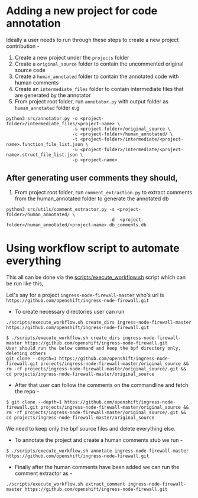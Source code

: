 # Adding a new project for code annotation

Ideally a user needs to run through these steps to create a new project contribution - 

1. Create a new project under the `projects` folder
2. Create a `original_source` folder to contain the uncommented original source code
3. Create a `human_annotated` folder to contain the annotated code with human comments
4. Create an `intermediate_files` folder to contain intermediate files that are generated by the annotator
5. From project root folder, run `annotator.py` with output folder as `human_annotated` folder
e.g
```
python3 src/annotator.py -o <project-folder>/intermediate_files/<project-name> \
                         -s <project-folder>/original_source \
                         -c <project-folder>/human_annotated/ \
                         -t <project-folder>/intermediate/<project-name>.function_file_list.json \
                         -u <project-folder>/intermediate/<project-name>.struct_file_list.json \
                         -p <project-name>
```

## After generating user comments they should,

1. From project root folder, run `comment_extraction.py` to extract comments from the human_annotated folder to generate the annotated db

```
python3 src/utils/comment_extractor.py -s <project-folder>/human_annotated/ \
                                       -d  <project-folder>/human_annotated/<project-name>.db_comments.db
```

# Using workflow script to automate everything

This all can be done via the [scripts/execute_workflow.sh](./scripts/execute_workflow.sh) script which can be run like this,

Let's say for a project `ingress-node-firewall-master` who's url is `https://github.com/openshift/ingress-node-firewall.git`

* To create necessary directories user can run

`./scripts/execute_workflow.sh create_dirs ingress-node-firewall-master https://github.com/openshift/ingress-node-firewall.git`

```
$ ./scripts/execute_workflow.sh create_dirs ingress-node-firewall-master https://github.com/openshift/ingress-node-firewall.git
User should run the below command and keep the bpf directory only, deleting others
git clone --depth=1 https://github.com/openshift/ingress-node-firewall.git projects/ingress-node-firewall-master/original_source && rm -rf projects/ingress-node-firewall-master/original_source/.git && cd projects/ingress-node-firewall-master/original_source
```

* After that user can follow the comments on the commandline and fetch the repo - 

```
$ git clone --depth=1 https://github.com/openshift/ingress-node-firewall.git projects/ingress-node-firewall-master/original_source && rm -rf projects/ingress-node-firewall-master/original_source/.git && cd projects/ingress-node-firewall-master/original_source
```

We need to keep only the bpf source files and delete everything else.

* To annotate the project and create a human comments stub we run - 

```
$ ./scripts/execute_workflow.sh annotate ingress-node-firewall-master https://github.com/openshift/ingress-node-firewall.git
```

* Finally after the human comments have been added we can run the comment extractor as - 

```
./scripts/execute_workflow.sh extract_comment ingress-node-firewall-master https://github.com/openshift/ingress-node-firewall.git
```